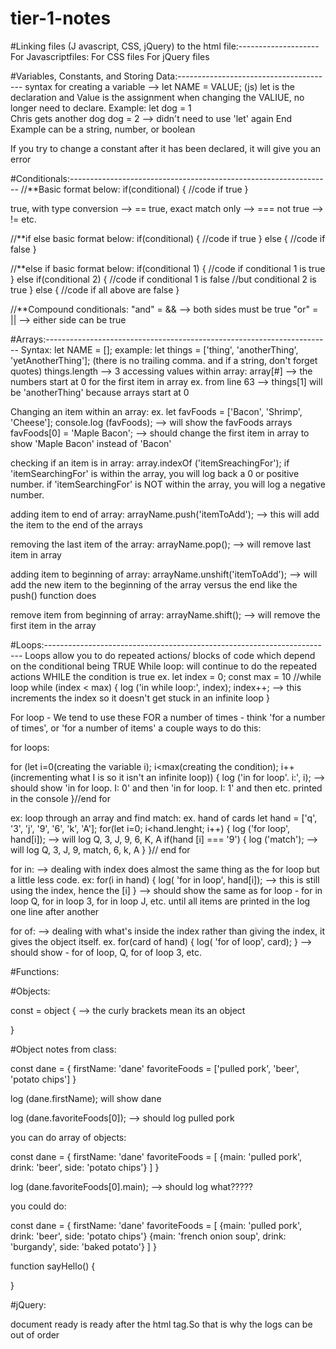 # tier-1-notes

#Linking files (J avascript, CSS, jQuery) to the html file:--------------------
For Javascriptfiles: <script src="NAME.js" charset="utf-8"></script>
For CSS files
For jQuery files


#Variables, Constants, and Storing Data:---------------------------------------
syntax for creating a variable --> let NAME = VALUE; (js)
let is the declaration and Value is the assignment
when changing the VALIUE, no longer need to declare.
Example:
let dog = 1  
Chris gets another dog
dog = 2 --> didn't need to use 'let' again
End Example
can be a string, number, or boolean

If you try to change a constant after it has been declared, it will give you an error


#Conditionals:-----------------------------------------------------------------
//**Basic format below:
if(conditional) {
  //code if true
}

true, with type conversion --> ==
true, exact match only --> ===
not true --> !=
etc.

//**if else basic format below:
if(conditional) {
  //code if true
}
else {
  //code if false
}

//**else if basic format below:
if(conditional 1) {
  //code if conditional 1 is true
}
else if(conditional 2) {
  //code if conditional 1 is false
  //but conditional 2 is true
}
else {
  //code if all above are false
}

//**Compound conditionals:
"and" = && --> both sides must be true
"or" = || --> either side can be true


#Arrays:-----------------------------------------------------------------------
Syntax: let NAME = [];
example:
let things = ['thing', 'anotherThing', 'yetAnotherThing']; (there is no trailing comma. and if a string, don't forget quotes)
things.length --> 3
accessing values within array:
array[#] --> the numbers start at 0 for the first item in array
ex. from line 63 --> things[1] will be 'anotherThing' because arrays start at 0

Changing an item within an array:
ex. let favFoods = ['Bacon', 'Shrimp', 'Cheese'];
console.log (favFoods); --> will show the favFoods arrays
favFoods[0] = 'Maple Bacon'; --> should change the first item in array to show 'Maple Bacon' instead of 'Bacon'

checking if an item is in array:
array.indexOf ('itemSreachingFor');
if 'itemSearchingFor' is within the array, you will log back a 0 or positive number.
if 'itemSearchingFor' is NOT within the array, you will log a negative number.

adding item to end of array:
arrayName.push('itemToAdd'); --> this will add the item to the end of the arrays

removing the last item of the array:
arrayName.pop(); --> will remove last item in array

adding item to beginning of array:
arrayName.unshift('itemToAdd'); --> will add the new item to the beginning of the array versus the end like the push() function does

remove item from beginning of array:
arrayName.shift(); --> will remove the first item in the array


#Loops:------------------------------------------------------------------------
Loops allow you to do repeated actions/ blocks of code which depend on the conditional being TRUE
While loop: will continue to do the repeated actions WHILE the condition is true
ex.
let index = 0;
const max = 10
//while loop
while (index < max) {
  log ('in while loop:', index);
  index++;   --> this increments the index so it doesn't get stuck in an infinite loop
}



For loop - We tend to use these FOR a number of times - think 'for a number of times', or 'for a number of items'
a couple ways to do this:

for loops:

for (let i=0(creating the variable i); i<max(creating the condition); i++(incrementing what I is so it isn't an infinite loop)) {
 log ('in for loop'. i:', i); --> should show 'in for loop. I: 0' and then 'in for loop. I: 1' and then etc. printed in the console
}//end for

ex:
loop through an array and find match:
ex. hand of cards
let hand = ['q', '3', 'j', '9', '6', 'k', 'A'];
for(let i=0; i<hand.lenght; i++) {
  log ('for loop', hand[i]); --> will log Q, 3, J, 9, 6, K, A
  if(hand [i] === '9') {
    log ('match'); --> will log Q, 3, J, 9, match, 6, k, A
  }
}// end for


for in: --> dealing with index
does almost the same thing as the for loop but a little less code.
ex:
for(i in hand) {
  log( 'for in loop', hand[i]); --> this is still using the index, hence the [i]
}
--> should show the same as for loop - for in loop Q, for in loop 3, for in loop J, etc. until all items are printed in the log one line after another




for of: --> dealing with what's inside the index
rather than giving the index, it gives the object itself.
ex.
for(card of hand) {
  log( 'for of loop', card);
}
--> should show - for of loop, Q, for of loop 3, etc.


#Functions:




#Objects:

const = object {         --> the curly brackets mean its an object

}


#Object notes from class:

const dane = {
  firstName: 'dane'
  favoriteFoods = ['pulled pork', 'beer', 'potato chips']
}

log (dane.firstName); will show dane

log (dane.favoriteFoods[0]); --> should log pulled pork


you can do array of objects:

const dane = {
  firstName: 'dane'
  favoriteFoods = [
  {main: 'pulled pork', drink: 'beer', side: 'potato chips'}
  ]
}

log (dane.favoriteFoods[0].main); --> should log what?????


you could do:

const dane = {
  firstName: 'dane'
  favoriteFoods = [
  {main: 'pulled pork', drink: 'beer', side: 'potato chips'}
  {main: 'french onion soup', drink: 'burgandy', side: 'baked potato'}
  ]
}

function sayHello() {

}

















#jQuery:




document ready is ready after the html tag.So that is why the logs can be out of order
